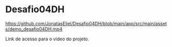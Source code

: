 # Desafio04DH

https://github.com/JonatasEliel/Desafio04DH/blob/main/app/src/main/assets/demo_desafio04DH.mp4

Link de acesso para o vídeo do projeto.
